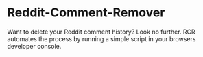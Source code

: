 # Reddit-Comment-Remover
Want to delete your Reddit comment history? Look no further. RCR automates the process by running a simple script in your browsers developer console.
